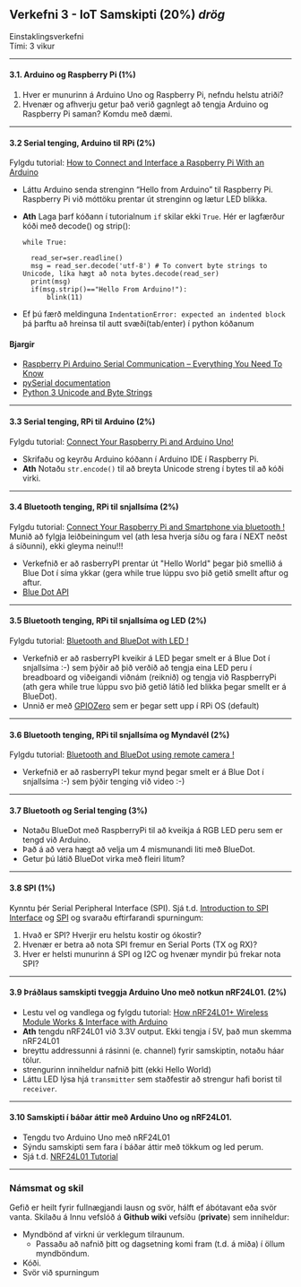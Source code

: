 ## Verkefni 3 -  IoT Samskipti (20%) _drög_

Einstaklingsverkefni<br>
Tími: 3 vikur

---

#### 3.1. Arduino og Raspberry Pi (1%)
  1. Hver er munurinn á Arduino Uno og Raspberry Pi, nefndu helstu atriði?
  1. Hvenær og afhverju getur það verið gagnlegt að tengja Arduino og Raspberry Pi saman? Komdu með dæmi.
  
---

#### 3.2 Serial tenging, Arduino til RPi (2%)
Fylgdu tutorial: [How to Connect and Interface a Raspberry Pi With an Arduino](https://maker.pro/raspberry-pi/tutorial/how-to-connect-and-interface-raspberry-pi-with-arduino)
  - Láttu Arduino senda strenginn “Hello from Arduino” til Raspberry Pi. Raspberry Pi við móttöku prentar út strenginn og lætur LED blikka.
  - **Ath** Laga þarf kóðann í tutorialnum `if` skilar ekki `True`. Hér er lagfærður kóði með decode() og strip(): 
  
    ```
    while True:

      read_ser=ser.readline()
      msg = read_ser.decode('utf-8') # To convert byte strings to Unicode, líka hægt að nota bytes.decode(read_ser)
      print(msg) 
      if(msg.strip()=="Hello From Arduino!"):
          blink(11)
    ```
   - Ef þú færð meldinguna `IndentationError: expected an indented block` þá þarftu að hreinsa til autt svæði(tab/enter) í python kóðanum


#### Bjargir

- [Raspberry Pi Arduino Serial Communication – Everything You Need To Know](https://roboticsbackend.com/raspberry-pi-arduino-serial-communication/)
- [pySerial documentation](https://pythonhosted.org/pyserial/)
- [Python 3 Unicode and Byte Strings](https://blog.feabhas.com/2019/02/python-3-unicode-and-byte-strings/#:~:text=To%20convert%20byte%20strings%20to%20Unicode%20use%20the%20bytes.,than%20UTF%2D8%20is%20required.)


---

#### 3.3 Serial tenging, RPi til Arduino (2%)
Fylgdu tutorial: [Connect Your Raspberry Pi and Arduino Uno!](https://www.instructables.com/id/Connect-Your-Raspberry-Pi-and-Arduino-Uno/)
  
  - Skrifaðu og keyrðu Arduino kóðann í Arduino IDE í Raspberry Pi.
  - **Ath** Notaðu `str.encode()` til að breyta Unicode streng í bytes til að kóði virki.
  
---

#### 3.4 Bluetooth tenging, RPi til snjallsíma (2%)
Fylgdu tutorial: [Connect Your Raspberry Pi and Smartphone via bluetooth !](https://bluedot.readthedocs.io/en/latest/gettingstarted.html)
Munið að fylgja leiðbeiningum vel (ath lesa hverja síðu og fara í NEXT neðst á síðunni), ekki gleyma neinu!!!
  
  - Verkefnið er að rasberryPI prentar út "Hello World" þegar þið smellið á Blue Dot í síma ykkar (gera while true lúppu svo þið getið 
    smellt aftur og aftur.
  - [Blue Dot API](https://bluedot.readthedocs.io/en/latest/dotapi.html#module-bluedot)
  
---

#### 3.5 Bluetooth tenging, RPi til snjallsíma og LED (2%)
Fylgdu tutorial: [Bluetooth and BlueDot with LED !](https://bluedot.readthedocs.io/en/latest/recipes.html#flash-an-led)
  
  - Verkefnið er að rasberryPI kveikir á LED þegar smelt er á Blue Dot í snjallsíma :-) sem þýðir að þið verðið að tengja eina LED peru í breadboard
    og viðeigandi viðnám (reiknið) og tengja við RaspberryPi (ath gera while true lúppu svo þið getið 
    látið led blikka þegar smellt er á BlueDot). 
  -  Unnið er með [GPIOZero](https://www.raspberrypi.org/documentation/usage/gpio/python/) sem er þegar sett upp í RPi OS (default)
  
---

#### 3.6 Bluetooth tenging, RPi til snjallsíma og Myndavél (2%)
Fylgdu tutorial: [Bluetooth and BlueDot using remote camera !](https://bluedot.readthedocs.io/en/latest/recipes.html#remote-camera)
  
  - Verkefnið er að rasberryPI tekur mynd þegar smelt er á Blue Dot í snjallsíma :-) sem þýðir tenging við video :-)
  
---

#### 3.7 Bluetooth og Serial tenging (3%)

- Notaðu BlueDot með RaspberryPi til að kveikja á RGB LED peru sem er tengd við Arduino. 
- Það á að vera hægt að velja um 4 mismunandi liti með BlueDot.
- Getur þú látið BlueDot virka með fleiri litum?

---

#### 3.8 SPI (1%)
Kynntu þér Serial Peripheral Interface (SPI). Sjá t.d. [Introduction to SPI Interface](https://www.analog.com/en/analog-dialogue/articles/introduction-to-spi-interface.html) og [SPI](https://learn.sparkfun.com/tutorials/serial-peripheral-interface-spi/all) og svaraðu eftirfarandi spurningum:
 
  1. Hvað er SPI? Hverjir eru helstu kostir og ókostir?
  1. Hvenær er betra að nota SPI fremur en Serial Ports (TX og RX)?
  1. Hver er helsti munurinn á SPI og I2C og hvenær myndir þú frekar nota SPI?

---

#### 3.9 Þráðlaus samskipti tveggja Arduino Uno með notkun nRF24L01. (2%)
  - Lestu vel og vandlega og fylgdu tutorial: [How nRF24L01+ Wireless Module Works & Interface with Arduino](https://lastminuteengineers.com/nrf24l01-arduino-wireless-communication/) 
  - **Ath** tengdu nRF24L01 við 3.3V output. Ekki tengja í 5V, það mun skemma nRF24L01
  - breyttu addressunni á rásinni (e. channel) fyrir samskiptin, notaðu háar tölur.
  - strengurinn inniheldur nafnið þitt (ekki Hello World)
  - Láttu LED lýsa hjá `transmitter` sem staðfestir að strengur hafi borist til `receiver`. 

---

#### 3.10 Samskipti í báðar áttir með Arduino Uno og nRF24L01.
- Tengdu tvo Arduino Uno með nRF24L01
- Sýndu samskipti sem fara í báðar áttir með tökkum og led perum.
- Sjá t.d. [NRF24L01 Tutorial](https://howtomechatronics.com/tutorials/arduino/arduino-wireless-communication-nrf24l01-tutorial/)

---

### Námsmat og skil

Gefið er heilt fyrir fullnægjandi lausn og svör, hálft ef ábótavant eða svör vanta.
Skilaðu á Innu vefslóð á **Github wiki** vefsíðu (**private**) sem inniheldur:

- Myndbönd af virkni úr verklegum tilraunum.
  - Passaðu að nafnið þitt og dagsetning komi fram (t.d. á miða) í öllum myndböndum.
- Kóði.
- Svör við spurningum

